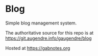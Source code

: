 # Blog

Simple blog management system.

The authoritative source for this repo is at https://git.augendre.info/gaugendre/blog

Hosted at https://gabnotes.org
